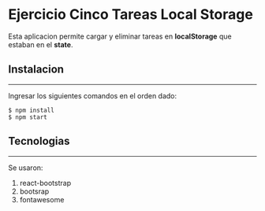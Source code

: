 # Ejercicio Cinco Tareas Local Storage

Esta aplicacion permite cargar y eliminar tareas en **localStorage** que estaban en el **state**.


## Instalacion 
***
Ingresar los siguientes comandos en el orden dado:
```
$ npm install
$ npm start
```
## Tecnologias
***
Se usaron:
1. react-bootstrap
2. bootsrap
3. fontawesome
